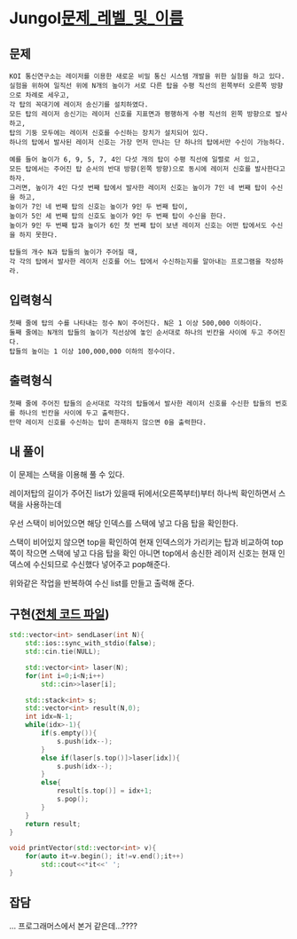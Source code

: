 # Jungol[문제_레벨_및_이름](http://www.jungol.co.kr/bbs/board.php?bo_table=pbank&code=1809&sca=3020)
## 문제
    KOI 통신연구소는 레이저를 이용한 새로운 비밀 통신 시스템 개발을 위한 실험을 하고 있다. 
    실험을 위하여 일직선 위에 N개의 높이가 서로 다른 탑을 수평 직선의 왼쪽부터 오른쪽 방향으로 차례로 세우고, 
    각 탑의 꼭대기에 레이저 송신기를 설치하였다.
    모든 탑의 레이저 송신기는 레이저 신호를 지표면과 평행하게 수평 직선의 왼쪽 방향으로 발사하고,
    탑의 기둥 모두에는 레이저 신호를 수신하는 장치가 설치되어 있다.
    하나의 탑에서 발사된 레이저 신호는 가장 먼저 만나는 단 하나의 탑에서만 수신이 가능하다.

    예를 들어 높이가 6, 9, 5, 7, 4인 다섯 개의 탑이 수평 직선에 일렬로 서 있고,
    모든 탑에서는 주어진 탑 순서의 반대 방향(왼쪽 방향)으로 동시에 레이저 신호를 발사한다고 하자.
    그러면, 높이가 4인 다섯 번째 탑에서 발사한 레이저 신호는 높이가 7인 네 번째 탑이 수신을 하고,
    높이가 7인 네 번째 탑의 신호는 높이가 9인 두 번째 탑이,
    높이가 5인 세 번째 탑의 신호도 높이가 9인 두 번째 탑이 수신을 한다.
    높이가 9인 두 번째 탑과 높이가 6인 첫 번째 탑이 보낸 레이저 신호는 어떤 탑에서도 수신을 하지 못한다.

    탑들의 개수 N과 탑들의 높이가 주어질 때,
    각 각의 탑에서 발사한 레이저 신호를 어느 탑에서 수신하는지를 알아내는 프로그램을 작성하라.

## 입력형식 
    첫째 줄에 탑의 수를 나타내는 정수 N이 주어진다. N은 1 이상 500,000 이하이다.
    둘째 줄에는 N개의 탑들의 높이가 직선상에 놓인 순서대로 하나의 빈칸을 사이에 두고 주어진다.
    탑들의 높이는 1 이상 100,000,000 이하의 정수이다.

## 출력형식
    첫째 줄에 주어진 탑들의 순서대로 각각의 탑들에서 발사한 레이저 신호를 수신한 탑들의 번호를 하나의 빈칸을 사이에 두고 출력한다.
    만약 레이저 신호를 수신하는 탑이 존재하지 않으면 0을 출력한다.

## 내 풀이
 이 문제는 스택을 이용해 풀 수 있다.

 레이저탑의 길이가 주어진 list가 있을때 뒤에서(오른쪽부터)부터 하나씩 확인하면서 스택을 사용하는데

 우선 스택이 비어있으면 해당 인덱스를 스택에 넣고 다음 탑을 확인한다.

 스택이 비어있지 않으면 top을 확인하여 현재 인덱스의가 가리키는 탑과 비교하여 top쪽이 작으면 스택에 넣고 다음 탑을 확인 아니면 top에서 송신한 레이저 신호는 현재 인덱스에 수신되므로 수신했다 넣어주고 pop해준다.

 위와같은 작업을 반복하여 수신 list를 만들고 출력해 준다.

## 구현([전체 코드 파일](/jungol/1809:탑/c.cc))
``` cpp
std::vector<int> sendLaser(int N){
	std::ios::sync_with_stdio(false);
	std::cin.tie(NULL);

	std::vector<int> laser(N);
	for(int i=0;i<N;i++)
		std::cin>>laser[i];

	std::stack<int> s;
	std::vector<int> result(N,0);
	int idx=N-1;
	while(idx>-1){
		if(s.empty()){
			s.push(idx--);
		}
		else if(laser[s.top()]>laser[idx]){
			s.push(idx--);
		}
		else{
			result[s.top()] = idx+1;
			s.pop();
		}
	}
	return result;
}

void printVector(std::vector<int> v){
	for(auto it=v.begin(); it!=v.end();it++)
		std::cout<<*it<<' ';
}
```

## 잡담
 ... 프로그래머스에서 본거 같은데...????
